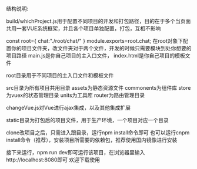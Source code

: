 结构说明:

build/whichProject.js用于配置不同项目的开发和打包路径，目的在于多个当页面共用一套VUE系统框架，并且各个项目单独配置，打包，互相不影响
  
const root={
	chat:"./root/chat/"
}
module.exports=root.chat;
在root对象下配置你的项目文件夹，改文件夹对于两个文件，开发的时候只需要模块到处你想要的项目路径
   main.js是你自己项目的主入口文件，
   index.html是你自己项目的模板文件
   
   
root目录用于不同项目的主入口文件和模板文件

src目录为所有项目共用目录
  assets为静态资源文件
  commonents为组件库
  store为vuex的状态管理目录
  units为工具库
  router为路由管理目录
 
changeVue.js对Vue进行ajax集成，以及其他集成扩展


static目录为打包后的项目文件，用于生产环境，一个项目对应一个目录


clone改项目之后，只需进入跟目录，运行npm install命令即可
也可以运行cnpm install命令（推荐），安装项目所需要的依赖包，推荐使用国内镜像进行安装

接下来运行，npm run dev即可运行该项目，在浏览器里输入http://localhost:8080即可
欢迎下载使用
   
   



